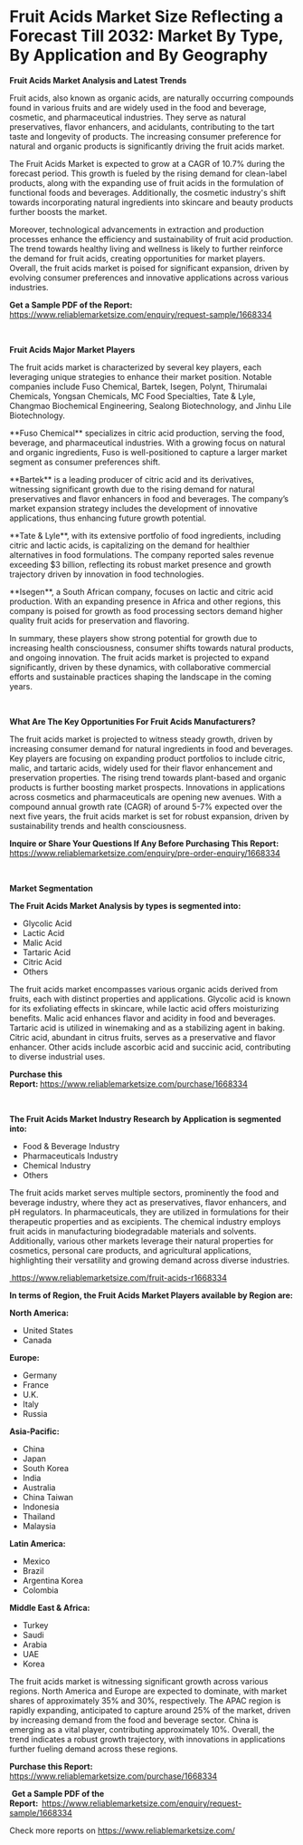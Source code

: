 <p><h1>Fruit Acids Market Size Reflecting a Forecast Till 2032: Market By Type, By Application and By Geography</h1></p><p><strong>Fruit Acids Market Analysis and Latest Trends</strong></p>
<p><p>Fruit acids, also known as organic acids, are naturally occurring compounds found in various fruits and are widely used in the food and beverage, cosmetic, and pharmaceutical industries. They serve as natural preservatives, flavor enhancers, and acidulants, contributing to the tart taste and longevity of products. The increasing consumer preference for natural and organic products is significantly driving the fruit acids market.</p><p>The Fruit Acids Market is expected to grow at a CAGR of 10.7% during the forecast period. This growth is fueled by the rising demand for clean-label products, along with the expanding use of fruit acids in the formulation of functional foods and beverages. Additionally, the cosmetic industry's shift towards incorporating natural ingredients into skincare and beauty products further boosts the market. </p><p>Moreover, technological advancements in extraction and production processes enhance the efficiency and sustainability of fruit acid production. The trend towards healthy living and wellness is likely to further reinforce the demand for fruit acids, creating opportunities for market players. Overall, the fruit acids market is poised for significant expansion, driven by evolving consumer preferences and innovative applications across various industries.</p></p>
<p><strong>Get a Sample PDF of the Report:&nbsp;</strong> <a href="https://www.reliablemarketsize.com/enquiry/request-sample/1668334?utm_campaign=3226&utm_medium=2&utm_source=Github&utm_content=ia&utm_term=06032025&utm_id=fruit-acids">https://www.reliablemarketsize.com/enquiry/request-sample/1668334</a></p>
<p>&nbsp;</p>
<p><strong>Fruit Acids Major Market Players</strong></p>
<p><p>The fruit acids market is characterized by several key players, each leveraging unique strategies to enhance their market position. Notable companies include Fuso Chemical, Bartek, Isegen, Polynt, Thirumalai Chemicals, Yongsan Chemicals, MC Food Specialties, Tate & Lyle, Changmao Biochemical Engineering, Sealong Biotechnology, and Jinhu Lile Biotechnology.</p><p>**Fuso Chemical** specializes in citric acid production, serving the food, beverage, and pharmaceutical industries. With a growing focus on natural and organic ingredients, Fuso is well-positioned to capture a larger market segment as consumer preferences shift.</p><p>**Bartek** is a leading producer of citric acid and its derivatives, witnessing significant growth due to the rising demand for natural preservatives and flavor enhancers in food and beverages. The company’s market expansion strategy includes the development of innovative applications, thus enhancing future growth potential.</p><p>**Tate & Lyle**, with its extensive portfolio of food ingredients, including citric and lactic acids, is capitalizing on the demand for healthier alternatives in food formulations. The company reported sales revenue exceeding $3 billion, reflecting its robust market presence and growth trajectory driven by innovation in food technologies.</p><p>**Isegen**, a South African company, focuses on lactic and citric acid production. With an expanding presence in Africa and other regions, this company is poised for growth as food processing sectors demand higher quality fruit acids for preservation and flavoring.</p><p>In summary, these players show strong potential for growth due to increasing health consciousness, consumer shifts towards natural products, and ongoing innovation. The fruit acids market is projected to expand significantly, driven by these dynamics, with collaborative commercial efforts and sustainable practices shaping the landscape in the coming years.</p></p>
<p>&nbsp;</p>
<p><strong>What Are The Key Opportunities For Fruit Acids Manufacturers?</strong></p>
<p><p>The fruit acids market is projected to witness steady growth, driven by increasing consumer demand for natural ingredients in food and beverages. Key players are focusing on expanding product portfolios to include citric, malic, and tartaric acids, widely used for their flavor enhancement and preservation properties. The rising trend towards plant-based and organic products is further boosting market prospects. Innovations in applications across cosmetics and pharmaceuticals are opening new avenues. With a compound annual growth rate (CAGR) of around 5-7% expected over the next five years, the fruit acids market is set for robust expansion, driven by sustainability trends and health consciousness.</p></p>
<p><strong>Inquire or Share Your Questions If Any Before Purchasing This Report:</strong> <a href="https://www.reliablemarketsize.com/enquiry/pre-order-enquiry/1668334?utm_campaign=3226&utm_medium=2&utm_source=Github&utm_content=ia&utm_term=06032025&utm_id=fruit-acids">https://www.reliablemarketsize.com/enquiry/pre-order-enquiry/1668334</a></p>
<p>&nbsp;</p>
<p><strong>Market Segmentation</strong></p>
<p><strong>The Fruit Acids Market Analysis by types is segmented into:</strong></p>
<p><ul><li>Glycolic Acid</li><li>Lactic Acid</li><li>Malic Acid</li><li>Tartaric Acid</li><li>Citric Acid</li><li>Others</li></ul></p>
<p><p>The fruit acids market encompasses various organic acids derived from fruits, each with distinct properties and applications. Glycolic acid is known for its exfoliating effects in skincare, while lactic acid offers moisturizing benefits. Malic acid enhances flavor and acidity in food and beverages. Tartaric acid is utilized in winemaking and as a stabilizing agent in baking. Citric acid, abundant in citrus fruits, serves as a preservative and flavor enhancer. Other acids include ascorbic acid and succinic acid, contributing to diverse industrial uses.</p></p>
<p><strong>Purchase this Report:&nbsp;</strong><a href="https://www.reliablemarketsize.com/purchase/1668334?utm_campaign=3226&utm_medium=2&utm_source=Github&utm_content=ia&utm_term=06032025&utm_id=fruit-acids">https://www.reliablemarketsize.com/purchase/1668334</a></p>
<p>&nbsp;</p>
<p><strong>The Fruit Acids Market Industry Research by Application is segmented into:</strong></p>
<p><ul><li>Food & Beverage Industry</li><li>Pharmaceuticals Industry</li><li>Chemical Industry</li><li>Others</li></ul></p>
<p><p>The fruit acids market serves multiple sectors, prominently the food and beverage industry, where they act as preservatives, flavor enhancers, and pH regulators. In pharmaceuticals, they are utilized in formulations for their therapeutic properties and as excipients. The chemical industry employs fruit acids in manufacturing biodegradable materials and solvents. Additionally, various other markets leverage their natural properties for cosmetics, personal care products, and agricultural applications, highlighting their versatility and growing demand across diverse industries.</p></p>
<p><a href="https://www.reliablemarketsize.com/fruit-acids-r1668334?utm_campaign=3226&utm_medium=2&utm_source=Github&utm_content=ia&utm_term=06032025&utm_id=fruit-acids">&nbsp;https://www.reliablemarketsize.com/fruit-acids-r1668334</a></p>
<p><strong>In terms of Region, the Fruit Acids Market Players available by Region are:</strong></p>
<p>
    <p> <strong> North America: </strong>
        <ul>
            <li>United States</li>
            <li>Canada</li>
        </ul>
        </p> 
    <p> <strong> Europe: </strong>
        <ul>
            <li>Germany</li>
            <li>France</li>
            <li>U.K.</li>
            <li>Italy</li>
            <li>Russia</li>
        </ul>
        </p> 
    <p> <strong> Asia-Pacific: </strong>
        <ul>
            <li>China</li>
            <li>Japan</li>
            <li>South Korea</li>
            <li>India</li>
            <li>Australia</li>
            <li>China Taiwan</li>
            <li>Indonesia</li>
            <li>Thailand</li>
            <li>Malaysia</li>
        </ul>
        </p> 
    <p> <strong> Latin America: </strong>
        <ul>
            <li>Mexico</li>
            <li>Brazil</li>
            <li>Argentina Korea</li>
            <li>Colombia</li>
        </ul>
        </p> 
    <p> <strong> Middle East & Africa: </strong>
        <ul>
            <li>Turkey</li>
            <li>Saudi</li>
            <li>Arabia</li>
            <li>UAE</li>
            <li>Korea</li>
        </ul>
    </p>
    </p>
<p><p>The fruit acids market is witnessing significant growth across various regions. North America and Europe are expected to dominate, with market shares of approximately 35% and 30%, respectively. The APAC region is rapidly expanding, anticipated to capture around 25% of the market, driven by increasing demand from the food and beverage sector. China is emerging as a vital player, contributing approximately 10%. Overall, the trend indicates a robust growth trajectory, with innovations in applications further fueling demand across these regions.</p></p>
<p><strong>Purchase this Report: </strong><a href="https://www.reliablemarketsize.com/purchase/1668334?utm_campaign=3226&utm_medium=2&utm_source=Github&utm_content=ia&utm_term=06032025&utm_id=fruit-acids">https://www.reliablemarketsize.com/purchase/1668334</a></p>
<p>&nbsp;<strong>Get a Sample PDF of the Report:&nbsp;&nbsp;</strong><a href="https://www.reliablemarketsize.com/enquiry/request-sample/1668334?utm_campaign=3226&utm_medium=2&utm_source=Github&utm_content=ia&utm_term=06032025&utm_id=fruit-acids">https://www.reliablemarketsize.com/enquiry/request-sample/1668334</a></p>
<p><strong></strong></p>
<p>Check more reports on <a href="https://www.reliablemarketsize.com/?utm_campaign=3226&utm_medium=2&utm_source=Github&utm_content=ia&utm_term=06032025&utm_id=fruit-acids">https://www.reliablemarketsize.com/</a></p>